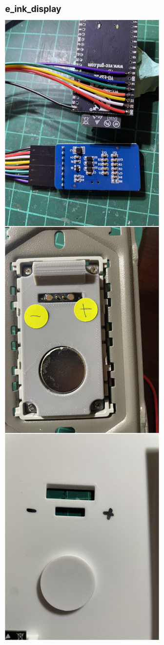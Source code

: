 # e_ink_display

![image](/image/S__38567958_0.jpg)
![image](/image/S__38567959_0.jpg)
![image](/image/S__38567960_0.jpg)



